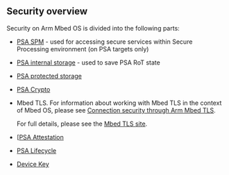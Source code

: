 ## Security overview

Security on Arm Mbed OS is divided into the following parts:

- [PSA SPM](./spm.md) - used for accessing secure services within Secure Processing environment (on PSA targets only)

- [PSA internal storage](./psa_internal_storage.md) - used to save PSA RoT state

- [PSA protected storage](./psa_protected_storage.md)

- [PSA Crypto](psa_crypto.md) 

- Mbed TLS. For information about working with Mbed TLS in the context of Mbed OS, please see [Connection security through Arm Mbed TLS](../apis/tls.html).

    For full details, please see the [Mbed TLS site](https://tls.mbed.org/).

- [[PSA Attestation](psa_attestation.md)

- [PSA Lifecycle](./lifecycle/psa_lifecycle.md)

- [Device Key](./DeviceKey.md)

